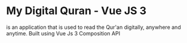 # My Digital Quran - Vue JS 3
is an application that is used to read the Qur'an digitally, anywhere and anytime. Built using Vue Js 3 Composition API
